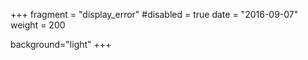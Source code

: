 +++
fragment = "display_error"
#disabled = true 
date = "2016-09-07"
weight = 200

background="light"
+++

